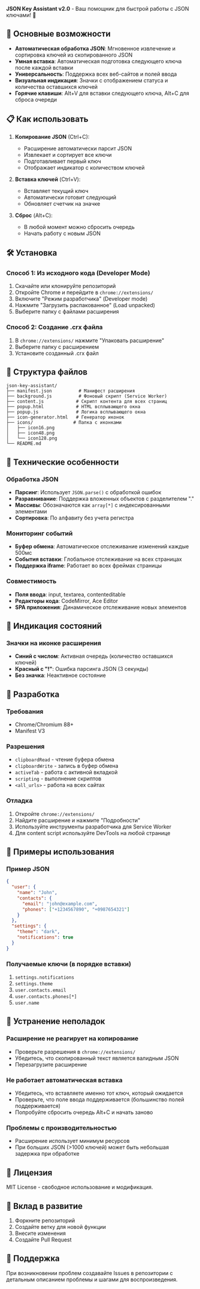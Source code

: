 **JSON Key Assistant v2.0** - Ваш помощник для быстрой работы с JSON ключами! 🚀

## 🚀 Основные возможности

- **Автоматическая обработка JSON**: Мгновенное извлечение и сортировка ключей из скопированного JSON
- **Умная вставка**: Автоматическая подготовка следующего ключа после каждой вставки
- **Универсальность**: Поддержка всех веб-сайтов и полей ввода
- **Визуальная индикация**: Значки с отображением статуса и количества оставшихся ключей
- **Горячие клавиши**: Alt+V для вставки следующего ключа, Alt+C для сброса очереди

## 📋 Как использовать

1. **Копирование JSON** (Ctrl+C):
   - Расширение автоматически парсит JSON
   - Извлекает и сортирует все ключи
   - Подготавливает первый ключ
   - Отображает индикатор с количеством ключей

2. **Вставка ключей** (Ctrl+V):
   - Вставляет текущий ключ
   - Автоматически готовит следующий
   - Обновляет счетчик на значке

3. **Сброс** (Alt+C):
   - В любой момент можно сбросить очередь
   - Начать работу с новым JSON

## 🛠 Установка

### Способ 1: Из исходного кода (Developer Mode)

1. Скачайте или клонируйте репозиторий
2. Откройте Chrome и перейдите в `chrome://extensions/`
3. Включите "Режим разработчика" (Developer mode)
4. Нажмите "Загрузить распакованное" (Load unpacked)
5. Выберите папку с файлами расширения

### Способ 2: Создание .crx файла

1. В `chrome://extensions/` нажмите "Упаковать расширение"
2. Выберите папку с расширением
3. Установите созданный .crx файл

## 📁 Структура файлов

```
json-key-assistant/
├── manifest.json          # Манифест расширения
├── background.js          # Фоновый скрипт (Service Worker)
├── content.js            # Скрипт контента для всех страниц
├── popup.html            # HTML всплывающего окна
├── popup.js              # Логика всплывающего окна
├── icon-generator.html   # Генератор иконок
├── icons/               # Папка с иконками
│   ├── icon16.png
│   ├── icon48.png
│   └── icon128.png
└── README.md
```

## 🎯 Технические особенности

### Обработка JSON
- **Парсинг**: Использует `JSON.parse()` с обработкой ошибок
- **Разравнивание**: Поддержка вложенных объектов с разделителем "."
- **Массивы**: Обозначаются как `array[*]` с индексированными элементами
- **Сортировка**: По алфавиту без учета регистра

### Мониторинг событий
- **Буфер обмена**: Автоматическое отслеживание изменений каждые 500мс
- **События вставки**: Глобальное отслеживание на всех страницах
- **Поддержка iframe**: Работает во всех фреймах страницы

### Совместимость
- **Поля ввода**: input, textarea, contenteditable
- **Редакторы кода**: CodeMirror, Ace Editor
- **SPA приложения**: Динамическое отслеживание новых элементов

## 🎨 Индикация состояний

### Значки на иконке расширения
- **Синий с числом**: Активная очередь (количество оставшихся ключей)
- **Красный с "!"**: Ошибка парсинга JSON (3 секунды)
- **Без значка**: Неактивное состояние

## 🔧 Разработка

### Требования
- Chrome/Chromium 88+
- Manifest V3

### Разрешения
- `clipboardRead` - чтение буфера обмена
- `clipboardWrite` - запись в буфер обмена
- `activeTab` - работа с активной вкладкой
- `scripting` - выполнение скриптов
- `<all_urls>` - работа на всех сайтах

### Отладка
1. Откройте `chrome://extensions/`
2. Найдите расширение и нажмите "Подробности"
3. Используйте инструменты разработчика для Service Worker
4. Для content script используйте DevTools на любой странице

## 📖 Примеры использования

### Пример JSON
```json
{
  "user": {
    "name": "John",
    "contacts": {
      "email": "john@example.com",
      "phones": ["+1234567890", "+0987654321"]
    }
  },
  "settings": {
    "theme": "dark",
    "notifications": true
  }
}
```

### Получаемые ключи (в порядке вставки)
1. `settings.notifications`
2. `settings.theme`
3. `user.contacts.email`
4. `user.contacts.phones[*]`
5. `user.name`

## 🐛 Устранение неполадок

### Расширение не реагирует на копирование
- Проверьте разрешения в `chrome://extensions/`
- Убедитесь, что скопированный текст является валидным JSON
- Перезагрузите расширение

### Не работает автоматическая вставка
- Убедитесь, что вставляете именно тот ключ, который ожидается
- Проверьте, что поле ввода поддерживается (большинство полей поддерживается)
- Попробуйте сбросить очередь Alt+C и начать заново

### Проблемы с производительностью
- Расширение использует минимум ресурсов
- При больших JSON (>1000 ключей) может быть небольшая задержка при обработке

## 📝 Лицензия

MIT License - свободное использование и модификация.

## 🤝 Вклад в развитие

1. Форкните репозиторий
2. Создайте ветку для новой функции
3. Внесите изменения
4. Создайте Pull Request

## 📧 Поддержка

При возникновении проблем создавайте Issues в репозитории с детальным описанием проблемы и шагами для воспроизведения.